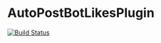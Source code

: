 # AutoPostBotLikesPlugin

[![Build Status](https://travis-ci.com/InsanusMokrassar/AutoPostBotLikesPlugin.svg?branch=master)](https://travis-ci.com/InsanusMokrassar/AutoPostBotLikesPlugin)

